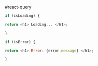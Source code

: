 #react-query 
```js
if (isLoading) {

return <h1> Loading... </h1>;

}

if (isError) {

return <h1> Error: {error.message} </h1>;

}
```